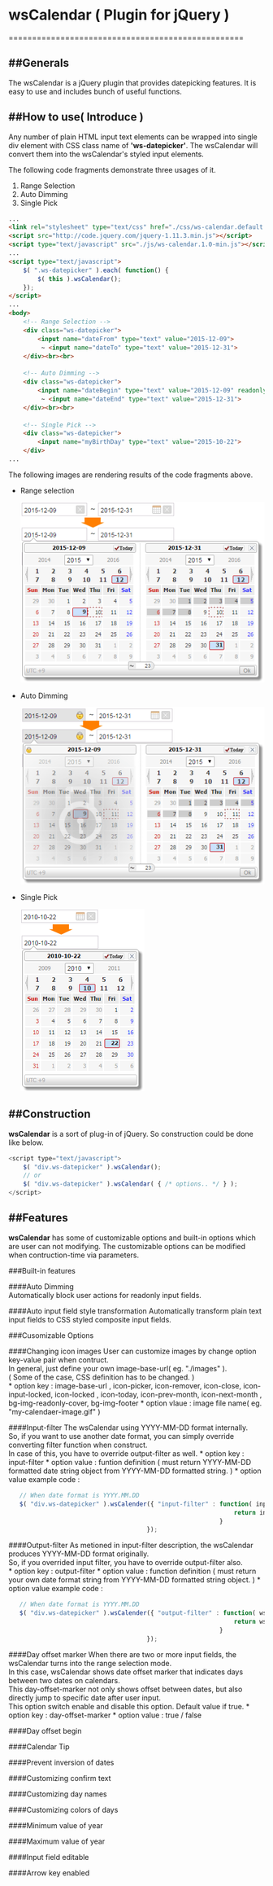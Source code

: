 # wsCalendar ( Plugin for jQuery )
==================================================

##Generals
--------------------------------------
The wsCalendar is a jQuery plugin that provides datepicking features. It is easy to use and includes bunch of useful functions.


##How to use( Introduce )
--------------------------------------
Any number of plain HTML input text elements can be wrapped into single div element with CSS class name of __'ws-datepicker'__.
The wsCalendar will convert them into the wsCalendar's styled input elements.

The following code fragments demonstrate three usages of it.
   1. Range Selection
   2. Auto Dimming
   3. Single Pick

```html
...
<link rel="stylesheet" type="text/css" href="./css/ws-calendar.default.css" />
<script src="http://code.jquery.com/jquery-1.11.3.min.js"></script>
<script type="text/javascript" src="./js/ws-calendar.1.0-min.js"></script>
...
<script type="text/javascript">
    $( ".ws-datepicker" ).each( function() {
        $( this ).wsCalendar();
    });
</script>
...
<body>
    <!-- Range Selection -->
    <div class="ws-datepicker">
        <input name="dateFrom" type="text" value="2015-12-09">
         ~ <input name="dateTo" type="text" value="2015-12-31">
    </div><br><br>
    
    <!-- Auto Dimming -->
    <div class="ws-datepicker">
        <input name="dateBegin" type="text" value="2015-12-09" readonly>
         ~ <input name="dateEnd" type="text" value="2015-12-31">
    </div><br><br>
    
    <!-- Single Pick -->
    <div class="ws-datepicker">
        <input name="myBirthDay" type="text" value="2015-10-22">
    </div>
...
```

The following images are rendering results of the code fragments above.


- Range selection

  ![Range Selection](/docs/images/range-selection-sample-1.gif)

- Auto Dimming

  ![Auto Dimming](/docs/images/auto-dimming-sample-1.gif)


- Single Pick

  ![Single Pick](/docs/images/single-pick-sample-1.gif)


##Construction
-------------------------------------
__wsCalendar__ is a sort of plug-in of jQuery. So construction could be done like below.
```javascript
<script type="text/javascript">
    $( "div.ws-datepicker" ).wsCalendar();
    // or
    $( "div.ws-datepicker" ).wsCalendar( { /* options.. */ } );
</script>
```


##Features
-------------------------------------
__wsCalendar__ has some of customizable options and built-in options which are user can not modifying.
The customizable options can be modified when contruction-time via parameters.

###Built-in features
  
####Auto Dimming  
    Automatically block user actions for readonly input fields.  
    
####Auto input field style transformation
    Automatically transform plain text input fields to CSS styled composite input fields.
    

###Cusomizable Options
  
####Changing icon images
    User can customize images by change option key-value pair when contruct.  
    In general, just define your own image-base-url( eg. "./images" ).  
    ( Some of the case, CSS definition has to be changed. )  
    * option key : image-base-url
                 , icon-picker, icon-remover, icon-close, icon-input-locked, icon-locked
                 , icon-today, icon-prev-month, icon-next-month
                 , bg-img-readonly-cover, bg-img-footer
    * option vlaue : image file name( eg. "my-calendaer-image.gif" )
    
####Input-filter
    The wsCalendar using YYYY-MM-DD format internally.  
    So, if you want to use another date format, you can simply override converting filter function when construct.  
    In case of this, you have to override output-filter as well.
    * option key : input-filter
    * option value : funtion definition
                      ( must return YYYY-MM-DD formatted date string object from YYYY-MM-DD formatted string. )
    * option value example code :
```javascript
   // When date format is YYYY.MM.DD
   $( "div.ws-datepicker" ).wsCalender({ "input-filter" : function( inputValue ) {
                                                              return inputValue.replace( /[\.]/g, "-" );
                                                          }
                                      });
```

####Output-filter
    As metioned in input-filter description, the wsCalendar produces YYYY-MM-DD format originally.  
    So, if you overrided input filter, you have to override output-filter also.  
    * option key : output-filter
    * option value : function definition
                      ( must return your own date format string from YYYY-MM-DD formatted string object. )
    * option value example code :
```javascript
   // When date format is YYYY.MM.DD
   $( "div.ws-datepicker" ).wsCalender({ "output-filter" : function( wsFormattedDateString ) {
                                                              return wsFormattedDateString.replace( /[-]/g, "." );
                                                          }
                                      });
```

####Day offset marker
    When there are two or more input fields, the wsCalendar turns into the range selection mode.  
    In this case, wsCalendar shows date offset marker that indicates days between two dates on calendars.  
    This day-offset-marker not only shows offset between dates, but also directly jump to specific date after user input.  
    This option switch enable and disable this option. Default value if true.
    * option key : day-offset-marker
    * option value : true / false

####Day offset begin
    

####Calendar Tip

####Prevent inversion of dates

####Customizing confirm text

####Customizing day names

####Customizing colors of days

####Minimum value of year

####Maximum value of year

####Input field editable

####Arrow key enabled
    
  
  
